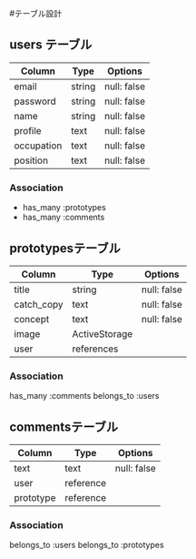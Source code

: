 #テーブル設計

## users テーブル
| Column    | Type   | Options
| ----------| ------ | --------
| email     | string | null: false
| password  | string | null: false
| name      | string | null: false
| profile   | text   | null: false
|occupation | text   | null: false
|position   | text   | null: false

### Association

- has_many :prototypes
- has_many  :comments

## prototypesテーブル
| Column     | Type        | Options
| ---------- | ----------- | --------
| title      | string      | null: false
| catch_copy | text        | null: false
| concept    | text        | null: false
| image      |ActiveStorage|
| user       | references  |

### Association

has_many   :comments
belongs_to :users

## commentsテーブル

| Column    | Type      | Options      |
| --------- | --------- | ------------ |
| text      | text      | null: false  |
| user      | reference |              |
| prototype | reference |              |

### Association

belongs_to :users
belongs_to :prototypes






